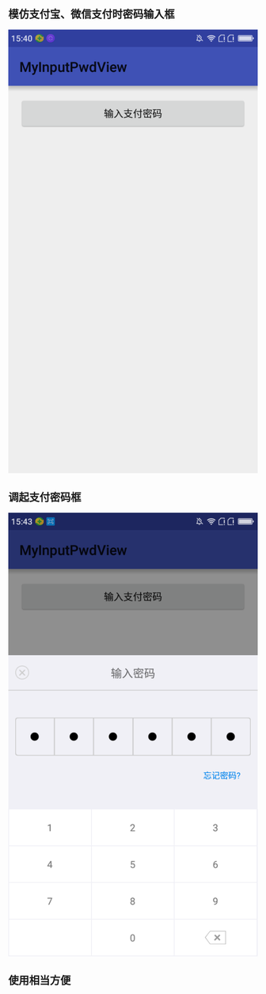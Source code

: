 ## 模仿支付宝、微信支付时密码输入框

 ![图片不存在](https://github.com/ITBlackDog/ZhiFuPayDialog/blob/master/pic1.png) 

## 调起支付密码框

 ![图片不存在](https://github.com/ITBlackDog/ZhiFuPayDialog/blob/master/pic2.png) 

## 使用相当方便
